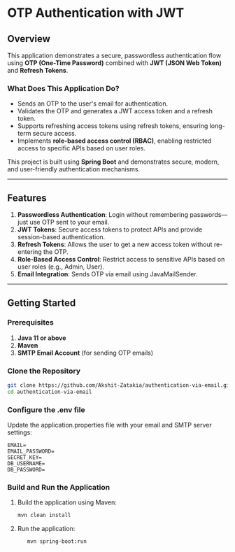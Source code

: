 # OTP Authentication with JWT

## Overview
This application demonstrates a secure, passwordless authentication flow using **OTP (One-Time Password)** combined with **JWT (JSON Web Token)** and **Refresh Tokens**.

### What Does This Application Do?
- Sends an OTP to the user's email for authentication.
- Validates the OTP and generates a JWT access token and a refresh token.
- Supports refreshing access tokens using refresh tokens, ensuring long-term secure access.
- Implements **role-based access control (RBAC)**, enabling restricted access to specific APIs based on user roles.

This project is built using **Spring Boot** and demonstrates secure, modern, and user-friendly authentication mechanisms.

---

## Features
1. **Passwordless Authentication**: Login without remembering passwords—just use OTP sent to your email.
2. **JWT Tokens**: Secure access tokens to protect APIs and provide session-based authentication.
3. **Refresh Tokens**: Allows the user to get a new access token without re-entering the OTP.
4. **Role-Based Access Control**: Restrict access to sensitive APIs based on user roles (e.g., Admin, User).
5. **Email Integration**: Sends OTP via email using JavaMailSender.

---

## Getting Started

### Prerequisites
1. **Java 11 or above**
2. **Maven**
3. **SMTP Email Account** (for sending OTP emails)

### Clone the Repository
```bash  
git clone https://github.com/Akshit-Zatakia/authentication-via-email.git  
cd authentication-via-email
```

### Configure the .env file
Update the application.properties file with your email and SMTP server settings:
```
EMAIL=
EMAIL_PASSWORD=
SECRET_KEY=
DB_USERNAME=
DB_PASSWORD=
```

### Build and Run the Application
1. Build the application using Maven:
    ```bash
    mvn clean install
    ```    

2. Run the application:
    ```bash
       mvn spring-boot:run
    ```


